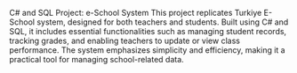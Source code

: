 C# and SQL Project: e-School System
This project replicates Turkiye E-School system, designed for both teachers and students. Built using C# and SQL, it includes essential functionalities such as managing student records, tracking grades, and enabling teachers to update or view class performance. The system emphasizes simplicity and efficiency, making it a practical tool for managing school-related data.
